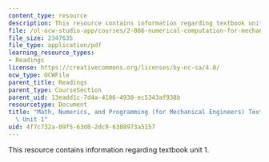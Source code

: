```yaml
---
content_type: resource
description: This resource contains information regarding textbook unit 1.
file: /ol-ocw-studio-app/courses/2-086-numerical-computation-for-mechanical-engineers-spring-2013/4f7c732a09f563d02dc96388973a5157_MIT2_086S13_Unit1_Textbook.pdf
file_size: 2347635
file_type: application/pdf
learning_resource_types:
- Readings
license: https://creativecommons.org/licenses/by-nc-sa/4.0/
ocw_type: OCWFile
parent_title: Readings
parent_type: CourseSection
parent_uid: 13eadd1c-7d4a-4106-4930-ec5343af938b
resourcetype: Document
title: "Math, Numerics, and Programming (for Mechanical Engineers) Textbook \u2013\
  \ Unit 1"
uid: 4f7c732a-09f5-63d0-2dc9-6388973a5157
---
```

This resource contains information regarding textbook unit 1.